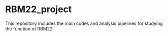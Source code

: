 # RBM22_project
This repository includes  the main codes and analysis pipelines for studying the function of RBM22
